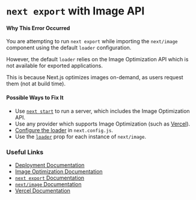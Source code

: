 # `next export` with Image API

#### Why This Error Occurred

You are attempting to run `next export` while importing the `next/image` component using the default `loader` configuration.

However, the default `loader` relies on the Image Optimization API which is not available for exported applications.

This is because Next.js optimizes images on-demand, as users request them (not at build time).

#### Possible Ways to Fix It

- Use [`next start`](https://nextjs.org/docs/api-reference/cli#production) to run a server, which includes the Image Optimization API.
- Use any provider which supports Image Optimization (such as [Vercel](https://vercel.com)).
- [Configure the loader](https://nextjs.org/docs/api-reference/next/image#loader-configuration) in `next.config.js`.
- Use the [`loader`](https://nextjs.org/docs/api-reference/next/image#loader) prop for each instance of `next/image`.

### Useful Links

- [Deployment Documentation](https://nextjs.org/docs/deployment#managed-nextjs-with-vercel)
- [Image Optimization Documentation](https://nextjs.org/docs/basic-features/image-optimization)
- [`next export` Documentation](https://nextjs.org/docs/advanced-features/static-html-export)
- [`next/image` Documentation](https://nextjs.org/docs/api-reference/next/image)
- [Vercel Documentation](https://vercel.com/docs/concepts/next.js/image-optimization)
